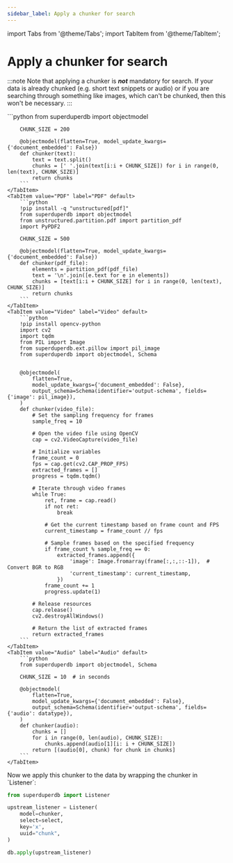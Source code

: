 ```yaml
---
sidebar_label: Apply a chunker for search
---
```

import Tabs from '@theme/Tabs';
import TabItem from '@theme/TabItem';

<!-- TABS -->
# Apply a chunker for search

:::note
Note that applying a chunker is ***not*** mandatory for search.
If your data is already chunked (e.g. short text snippets or audio) or if you
are searching through something like images, which can't be chunked, then this
won't be necessary.
:::


<Tabs>
    <TabItem value="Text" label="Text" default>
        ```python
        from superduperdb import objectmodel
        
        CHUNK_SIZE = 200
        
        @objectmodel(flatten=True, model_update_kwargs={'document_embedded': False})
        def chunker(text):
            text = text.split()
            chunks = [' '.join(text[i:i + CHUNK_SIZE]) for i in range(0, len(text), CHUNK_SIZE)]
            return chunks        
        ```
    </TabItem>
    <TabItem value="PDF" label="PDF" default>
        ```python
        !pip install -q "unstructured[pdf]"
        from superduperdb import objectmodel
        from unstructured.partition.pdf import partition_pdf
        import PyPDF2
        
        CHUNK_SIZE = 500
        
        @objectmodel(flatten=True, model_update_kwargs={'document_embedded': False})
        def chunker(pdf_file):
            elements = partition_pdf(pdf_file)
            text = '\n'.join([e.text for e in elements])
            chunks = [text[i:i + CHUNK_SIZE] for i in range(0, len(text), CHUNK_SIZE)]
            return chunks        
        ```
    </TabItem>
    <TabItem value="Video" label="Video" default>
        ```python
        !pip install opencv-python
        import cv2
        import tqdm
        from PIL import Image
        from superduperdb.ext.pillow import pil_image
        from superduperdb import objectmodel, Schema
        
        
        @objectmodel(
            flatten=True,
            model_update_kwargs={'document_embedded': False},
            output_schema=Schema(identifier='output-schema', fields={'image': pil_image}),
        )
        def chunker(video_file):
            # Set the sampling frequency for frames
            sample_freq = 10
            
            # Open the video file using OpenCV
            cap = cv2.VideoCapture(video_file)
            
            # Initialize variables
            frame_count = 0
            fps = cap.get(cv2.CAP_PROP_FPS)
            extracted_frames = []
            progress = tqdm.tqdm()
        
            # Iterate through video frames
            while True:
                ret, frame = cap.read()
                if not ret:
                    break
                
                # Get the current timestamp based on frame count and FPS
                current_timestamp = frame_count // fps
                
                # Sample frames based on the specified frequency
                if frame_count % sample_freq == 0:
                    extracted_frames.append({
                        'image': Image.fromarray(frame[:,:,::-1]),  # Convert BGR to RGB
                        'current_timestamp': current_timestamp,
                    })
                frame_count += 1
                progress.update(1)
            
            # Release resources
            cap.release()
            cv2.destroyAllWindows()
            
            # Return the list of extracted frames
            return extracted_frames        
        ```
    </TabItem>
    <TabItem value="Audio" label="Audio" default>
        ```python
        from superduperdb import objectmodel, Schema
        
        CHUNK_SIZE = 10  # in seconds
        
        @objectmodel(
            flatten=True,
            model_update_kwargs={'document_embedded': False},
            output_schema=Schema(identifier='output-schema', fields={'audio': datatype}),
        )
        def chunker(audio):
            chunks = []
            for i in range(0, len(audio), CHUNK_SIZE):
                chunks.append(audio[1][i: i + CHUNK_SIZE])
            return [(audio[0], chunk) for chunk in chunks]        
        ```
    </TabItem>
</Tabs>
Now we apply this chunker to the data by wrapping the chunker in `Listener`:

```python
from superduperdb import Listener

upstream_listener = Listener(
    model=chunker,
    select=select,
    key='x',
    uuid="chunk",
)

db.apply(upstream_listener)
```

